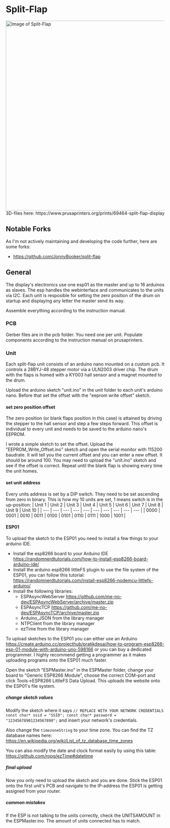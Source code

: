 # Split-Flap
<img src="https://media.prusaprinters.org/media/prints/69464/images/757807_e77ddd2d-72e7-44ac-a8ae-af2382483195/thumbs/inside/1920x1440/jpg/titlepic.webp" alt="Image of Split-Flap" width="600"/>
3D-files here: https://www.prusaprinters.org/prints/69464-split-flap-display

## Notable Forks
As I'm not actively maintaining and developing the code further, here are some forks:
- https://github.com/JonnyBooker/split-flap
  
## General
The display's electronics use one esp01 as the master and up to 16 arduinos as slaves. The esp handles the webinterface and communicates to the units via I2C. Each unit is resposible for setting the zero position of the drum on startup and displaying any letter the master send its way.

Assemble everything according to the instruction manual.

### PCB
Gerber files are in the pcb folder. You need one per unit. Populate components according to the instruction manual on prusaprinters.
### Unit
Each split-flap unit consists of an arduino nano mounted on a custom pcb. It controls a 28BYJ-48 stepper motor via a ULN2003 driver chip. The drum with the flaps is homed with a KY003 hall sensor and a magnet mounted to the drum.

Upload the arduino sketch "unit.ino" in the unit folder to each unit's arduino nano. Before that set the offset with the "eeprom write offset" sketch. 

#### set zero position offset
The zero position (or blank flaps position in this case) is attained by driving the stepper to the hall sensor and step a few steps forward. This offset is individual to every unit and needs to be saved to the arduino nano's EEPROM.

I wrote a simple sketch to set the offset. Upload the "EEPROM_Write_Offset.ino" sketch and open the serial monitor with 115200 baudrate. It will tell you the current offset and you can enter a new offset. It should be around 100. You may need to upload the "unit.ino" sketch and see if the offset is correct. Repeat until the blank flap is showing every time the unit homes.

#### set unit address
Every units address is set by a DIP switch. They need to be set ascending from zero in binary.
This is how my 10 units are set, 1 means switch is in the up-position:
| Unit 1  | Unit 2 | Unit 3 | Unit 4 | Unit 5 | Unit 6 | Unit 7 | Unit 8 | Unit 9 | Unit 10 |
| --- | --- | --- | --- | --- | --- | --- | --- | --- | --- |
| 0000 | 0001 | 0010 | 0011 | 0100 | 0101 | 0110 | 0111 | 1000 | 1001 |

#### ESP01
To upload the sketch to the ESP01 you need to install a few things to your arduino IDE.

- Install the esp8266 board to your Arduino IDE https://randomnerdtutorials.com/how-to-install-esp8266-board-arduino-ide/
- Install the arduino esp8266 littleFS plugin to use the file system of the ESP01, you can follow this tutorial: https://randomnerdtutorials.com/install-esp8266-nodemcu-littlefs-arduino/
- Install the following libraries:
	- ESPAsyncWebServer https://github.com/me-no-dev/ESPAsyncWebServer/archive/master.zip
	- ESPAsyncTCP https://github.com/me-no-dev/ESPAsyncTCP/archive/master.zip
	- Arduino_JSON from the library manager
	- NTPClient from the library manager
	- ezTime from the library manager

To upload sketches to the ESP01 you can either use an Arduino https://create.arduino.cc/projecthub/pratikdesai/how-to-program-esp8266-esp-01-module-with-arduino-uno-598166 or you can buy a dedicated programmer. I highly recommend getting a programmer as it makes uploading programs onto the ESP01 much faster.

Open the sketch "ESPMaster.ino" in the ESPMaster folder, change your board to "Generic ESP8266 Module", choose the correct COM-port and click Tools->ESP8266 LittleFS Data Upload. This uploads the website onto the ESP01's file system.
##### change sketch values
Modify the sketch where it says 
`// REPLACE WITH YOUR NETWORK CREDENTIALS
const char* ssid = "SSID";
const char* password = "12345678901234567890";`
and insert your network's credentials.

Also change the `timezoneString` to your time zone. You can find the TZ database names here: https://en.wikipedia.org/wiki/List_of_tz_database_time_zones

You can also modify the date and clock format easily by using this table: https://github.com/ropg/ezTime#datetime

##### final upload
Now you only need to upload the sketch and you are done. Stick the ESP01 onto the first unit's PCB and navigate to the IP-address the ESP01 is getting assigned from your router.

##### common mistakes
If the ESP is not talking to the units correctly, check the UNITSAMOUNT in the ESPMaster.ino. The amount of units connected has to match.
